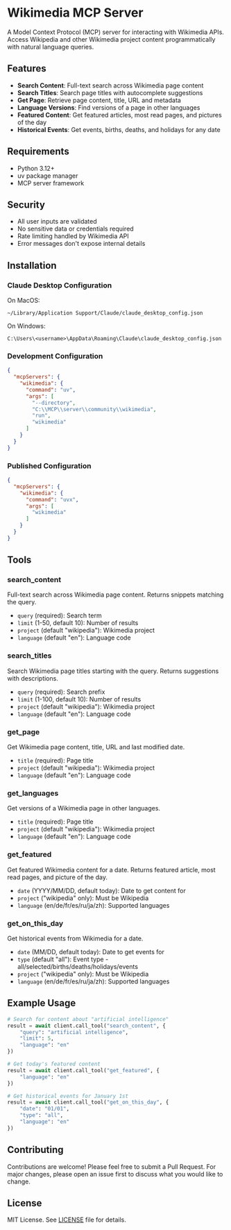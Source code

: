 # Wikimedia MCP Server

A Model Context Protocol (MCP) server for interacting with Wikimedia APIs. Access Wikipedia and other Wikimedia project content programmatically with natural language queries.

## Features

- **Search Content**: Full-text search across Wikimedia page content
- **Search Titles**: Search page titles with autocomplete suggestions
- **Get Page**: Retrieve page content, title, URL and metadata
- **Language Versions**: Find versions of a page in other languages
- **Featured Content**: Get featured articles, most read pages, and pictures of the day
- **Historical Events**: Get events, births, deaths, and holidays for any date

## Requirements

- Python 3.12+
- uv package manager
- MCP server framework

## Security

- All user inputs are validated
- No sensitive data or credentials required
- Rate limiting handled by Wikimedia API
- Error messages don't expose internal details

## Installation

### Claude Desktop Configuration

On MacOS:
```
~/Library/Application Support/Claude/claude_desktop_config.json
```

On Windows:
```
C:\Users\<username>\AppData\Roaming\Claude\claude_desktop_config.json
```

### Development Configuration
```json
{
  "mcpServers": {
    "wikimedia": {
      "command": "uv",
      "args": [
        "--directory",
        "C:\\MCP\\server\\community\\wikimedia",
        "run",
        "wikimedia"
      ]
    }
  }
}
```

### Published Configuration
```json
{
  "mcpServers": {
    "wikimedia": {
      "command": "uvx",
      "args": [
        "wikimedia"
      ]
    }
  }
}
```

## Tools

### search_content
Full-text search across Wikimedia page content. Returns snippets matching the query.
- `query` (required): Search term
- `limit` (1-50, default 10): Number of results
- `project` (default "wikipedia"): Wikimedia project
- `language` (default "en"): Language code

### search_titles
Search Wikimedia page titles starting with the query. Returns suggestions with descriptions.
- `query` (required): Search prefix
- `limit` (1-100, default 10): Number of results
- `project` (default "wikipedia"): Wikimedia project
- `language` (default "en"): Language code

### get_page
Get Wikimedia page content, title, URL and last modified date.
- `title` (required): Page title
- `project` (default "wikipedia"): Wikimedia project
- `language` (default "en"): Language code

### get_languages
Get versions of a Wikimedia page in other languages.
- `title` (required): Page title
- `project` (default "wikipedia"): Wikimedia project
- `language` (default "en"): Language code

### get_featured
Get featured Wikimedia content for a date. Returns featured article, most read pages, and picture of the day.
- `date` (YYYY/MM/DD, default today): Date to get content for
- `project` ("wikipedia" only): Must be Wikipedia
- `language` (en/de/fr/es/ru/ja/zh): Supported languages

### get_on_this_day
Get historical events from Wikimedia for a date.
- `date` (MM/DD, default today): Date to get events for
- `type` (default "all"): Event type - all/selected/births/deaths/holidays/events
- `project` ("wikipedia" only): Must be Wikipedia
- `language` (en/de/fr/es/ru/ja/zh): Supported languages

## Example Usage

```python
# Search for content about "artificial intelligence"
result = await client.call_tool("search_content", {
    "query": "artificial intelligence",
    "limit": 5,
    "language": "en"
})

# Get today's featured content
result = await client.call_tool("get_featured", {
    "language": "en"
})

# Get historical events for January 1st
result = await client.call_tool("get_on_this_day", {
    "date": "01/01",
    "type": "all",
    "language": "en"
})
```

## Contributing

Contributions are welcome! Please feel free to submit a Pull Request. For major changes, please open an issue first to discuss what you would like to change.

## License

MIT License. See [LICENSE](LICENSE) file for details.
